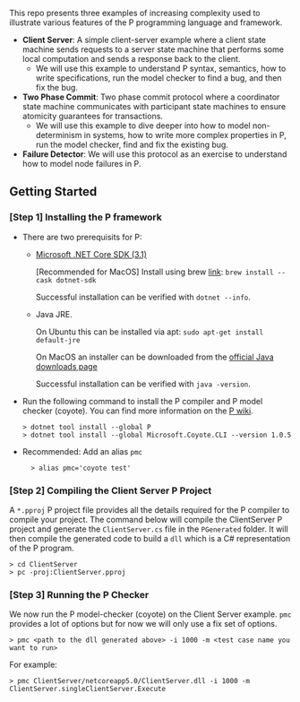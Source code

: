This repo presents three examples of increasing complexity used to
illustrate various features of the P programming language and framework.

- **Client Server**: A simple client-server example where a client state
  machine sends requests to a server state machine that performs some
  local computation and sends a response back to the client.
  - We will use this example to understand P syntax, semantics, how to
    write specifications, run the model checker to find a bug, and then
    fix the bug.
- **Two Phase Commit**: Two phase commit protocol where a coordinator
  state machine communicates with participant state machines to ensure
  atomicity guarantees for transactions.
  - We will use this example to dive deeper into how to model
    non-determinism in systems, how to write more complex properties in
    P, run the model checker, find and fix the existing bug.
- **Failure Detector**: We will use this protocol as an exercise to
  understand how to model node failures in P.

## Getting Started

### [Step 1] Installing the P framework

* There are two prerequisits for P:
  - [Microsoft .NET Core SDK (3.1)](https://dotnet.microsoft.com/download/dotnet-core/3.1)

    [Recommended for MacOS] Install using brew
    [link](https://formulae.brew.sh/cask/dotnet-sdk): `brew install
    --cask dotnet-sdk`

    Successful installation can be verified with `dotnet --info`.

  - Java JRE.

    On Ubuntu this can be installed via apt: `sudo apt-get install
    default-jre`

    On MacOS an installer can be downloaded from the
    [official Java downloads page](https://java.com/en/download/manual.jsp)

    Successful installation can be verified with `java -version`.

* Run the following command to install the P compiler and P model
  checker (coyote). You can find more information on the
  [P wiki](https://github.com/p-org/P/wiki).

  ```console
  > dotnet tool install --global P
  > dotnet tool install --global Microsoft.Coyote.CLI --version 1.0.5
  ```

* Recommended: Add an alias `pmc`

  ```console
    > alias pmc='coyote test'
  ```

### [Step 2] Compiling the Client Server P Project

A `*.pproj` P project file provides all the details required for the P
compiler to compile your project. The command below will compile the
ClientServer P project and generate the `ClientServer.cs` file in the
`PGenerated` folder. It will then compile the generated code to build a
`dll` which is a C# representation of the P program.

```console
> cd ClientServer
> pc -proj:ClientServer.pproj
```

### [Step 3] Running the P Checker

We now run the P model-checker (coyote) on the Client Server example.
`pmc` provides a lot of options but for now we will only use a fix set
of options.

```console
> pmc <path to the dll generated above> -i 1000 -m <test case name you want to run>
```

For example:

```console
> pmc ClientServer/netcoreapp5.0/ClientServer.dll -i 1000 -m ClientServer.singleClientServer.Execute
```

